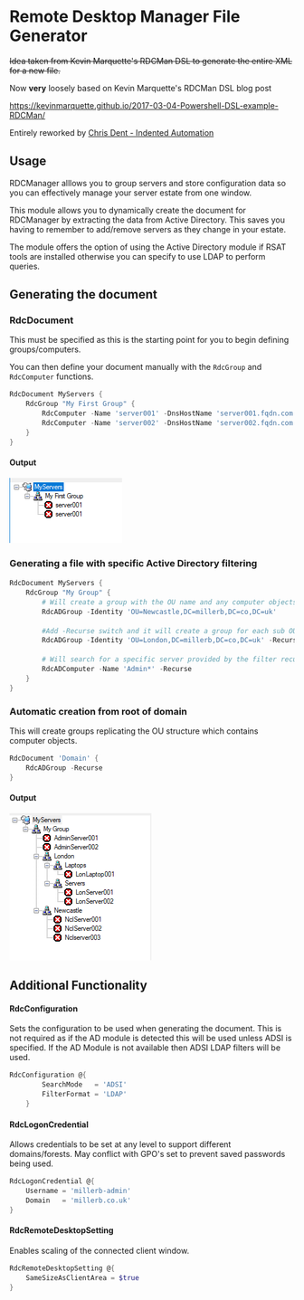 # Remote Desktop Manager File Generator

~~Idea taken from Kevin Marquette's RDCMan DSL to generate the entire XML for a new file.~~

Now **very** loosely based on Kevin Marquette's RDCMan DSL blog post

https://kevinmarquette.github.io/2017-03-04-Powershell-DSL-example-RDCMan/

Entirely reworked by [Chris Dent - Indented Automation](https://github.com/indented-automation)

## Usage
RDCManager alllows you to group servers and store configuration data so you can effectively manage your server estate from one window.

This module allows you to dynamically create the document for RDCManager by extracting the data from Active Directory. This saves you having to remember to add/remove servers as they change in your estate.

The module offers the option of using the Active Directory module if RSAT tools are installed otherwise you can specify to use LDAP to perform queries.

## Generating the document

### RdcDocument
This must be specified as this is the starting point for you to begin defining groups/computers.

You can then define your document manually with the `RdcGroup` and `RdcComputer` functions.

```powershell
RdcDocument MyServers {
    RdcGroup "My First Group" {
        RdcComputer -Name 'server001' -DnsHostName 'server001.fqdn.com' -IPv4address '10.0.0.1'
        RdcComputer -Name 'server002' -DnsHostName 'server002.fqdn.com' -IPv4address '10.0.0.2'
    }
}
```
#### Output
![RDCManBasicOutput](/RDCManager/img/ZMRivZa5sA.png)

### Generating a file with specific Active Directory filtering
```powershell
RdcDocument MyServers {
    RdcGroup "My Group" {
        # Will create a group with the OU name and any computer objects within
        RdcADGroup -Identity 'OU=Newcastle,DC=millerb,DC=co,DC=uk'

        #Add -Recurse switch and it will create a group for each sub OU and add members accordingly
        RdcADGroup -Identity 'OU=London,DC=millerb,DC=co,DC=uk' -Recurse
        
        # Will search for a specific server provided by the filter recursing all OU's
        RdcADComputer -Name 'Admin*' -Recurse
    }
}
```

### Automatic creation from root of domain
This will create groups replicating the OU structure which contains computer objects.

```powershell
RdcDocument 'Domain' {
    RdcADGroup -Recurse
}
```

#### Output
![RDCManOutput](/RDCManager/img/xIkQfDVql2.png)

## Additional Functionality

#### RdcConfiguration
Sets the configuration to be used when generating the document. This is not required as if the AD module is detected this will be used unless ADSI is specified. If the AD Module is not available then ADSI LDAP filters will be used.

```powershell
RdcConfiguration @{
        SearchMode   = 'ADSI'
        FilterFormat = 'LDAP'
    }
```

#### RdcLogonCredential
Allows credentials to be set at any level to support different domains/forests. May conflict with GPO's set to prevent saved passwords being used.

```powershell
RdcLogonCredential @{
    Username = 'millerb-admin'
    Domain   = 'millerb.co.uk'
}
```
#### RdcRemoteDesktopSetting
Enables scaling of the connected client window.
```powershell
RdcRemoteDesktopSetting @{
    SameSizeAsClientArea = $true
}
```